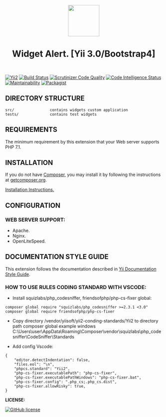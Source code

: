 <p align="center">
    <a href="https://github.com/cjtterabytesoft/widgets" target="_blank">
        <img src="https://farm1.staticflickr.com/887/27875183957_69a3645a56_q.jpg" height="100px;">
    </a>
    <h1 align="center">Widget Alert. [Yii 3.0/Bootstrap4]</h1>
    <br>
</p>

[![Yii2](https://img.shields.io/badge/Powered_by-Yii_Framework-green.svg?style=flat)](https://www.yiiframework.com/)
[![Build Status](https://scrutinizer-ci.com/g/cjtterabytesoft/alert/badges/build.png?b=master)](https://scrutinizer-ci.com/g/cjtterabytesoft/alert/build-status/master)
[![Scrutinizer Code Quality](https://scrutinizer-ci.com/g/cjtterabytesoft/alert/badges/quality-score.png?b=master)](https://scrutinizer-ci.com/g/cjtterabytesoft/alert/?branch=master)
[![Code Intelligence Status](https://scrutinizer-ci.com/g/cjtterabytesoft/alert/badges/code-intelligence.svg?b=master)](https://scrutinizer-ci.com/code-intelligence)
[![Maintainability](https://api.codeclimate.com/v1/badges/b2806ebe6fe5b117ea20/maintainability)](https://codeclimate.com/github/cjtterabytesoft/alert/maintainability)
[![Packagist](https://img.shields.io/packagist/dt/cjtterabytesoft/alert.svg)](https://packagist.org/packages/cjtterabytesoft/alert)


DIRECTORY STRUCTURE
-------------------

```
src/                contains widgets custom application
tests/              contains test widgets
```

REQUIREMENTS
------------

The minimum requirement by this extension that your Web server supports PHP 7.1.

INSTALLATION
------------

If you do not have [Composer](http://getcomposer.org/), you may install it by following the instructions
at [getcomposer.org](http://getcomposer.org/doc/00-intro.md#installation-nix).

[Installation Instructions.](docs/getting-started.md) 

CONFIGURATION
-------------

### WEB SERVER SUPPORT:

- Apache.
- Nginx.
- OpenLiteSpeed.

DOCUMENTATION STYLE GUIDE
-------------------------

This extension follows the documentation described in [Yii Documentation Style Guide](https://github.com/yiisoft/yii2/blob/master/docs/documentation_style_guide.md).


### HOW TO USE RULES CODING STANDARD WITH VSCODE:

- Install squizlabs/php_codesniffer, friendsofphp/php-cs-fixer global:

```
composer global require "squizlabs/php_codesniffer >=2.3.1 <3.0"
composer global require friendsofphp/php-cs-fixer
```

- Copy directory /vendor/yiisoft/yii2-conding-standards/Yii2 to directory path composer global example windows C:\Users\user\AppData\Roaming\Composer\vendor\squizlabs\php_codesniffer\CodeSniffer\Standards

- Add config Vscode:

```
{
    "editor.detectIndentation": false,
    "files.eol": "\n",
    "phpcs.standard": "Yii2",
    "php-cs-fixer.executablePath": "php-cs-fixer",
    "php-cs-fixer.executablePathWindows": "php-cs-fixer.bat",
    "php-cs-fixer.config": ".php_cs;.php_cs.dist",
    "php-cs-fixer.allowRisky": true,
}
```

**LICENSE:**

[![GitHub license](https://img.shields.io/github/license/cjtterabytesoft/alert.svg)](https://github.com/cjtterabytesoft/alert/blob/master/LICENSE.md)
